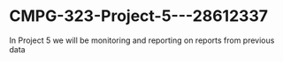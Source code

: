 # CMPG-323-Project-5---28612337
In Project 5  we will be monitoring and reporting on reports from previous data
